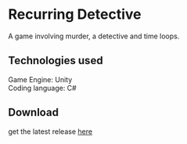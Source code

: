 # Recurring Detective

A game involving murder, a detective and time loops.

## Technologies used

Game Engine: Unity\
Coding language: C#




## Download
get the latest release [here](https://github.com/lemonSplay/recurring-detective/releases/tag/v1)
